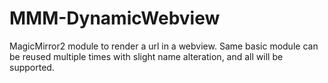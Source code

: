 # MMM-DynamicWebview
MagicMirror2 module to render a url in a webview. Same basic module can be reused multiple times with slight name alteration, and all will be supported.
